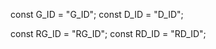   
  const G_ID = "G_ID";
const D_ID = "D_ID";

const RG_ID = "RG_ID";
const RD_ID = "RD_ID";

  <!-- {/* <feImage
            href={resolveHash(RD_ID)}
            x="0"
            y="0"
            width="100%"
            height="100%"
            result="RIPPLES"
          />

          <feGaussianBlur
            stdDeviation="8"
            in="RIPPLES"
            result="BLUR_RIPPLES"
          /> */}
          {/* <feMerge result="MERGE_IMG">
            <feMergeNode in="ABSOLUTEMAP" />
            <feMergeNode in="BLUR_RIPPLES" />
          </feMerge> */}

              {/* <feImage
            href={resolveHash(RG_ID)}
            x="0"
            y="0"
            width="100%"
            height="100%"
            result="ABSOLUTEMAP"
          /> */}
           {/* <linearGradient
          id={G_ID}
          x1="0"
          x2="1"
          y1="0"
          y2="0"
          colorInterpolation="sRGB"
          gradientUnits="objectBoundingBox"
        >
          <stop
            offset="0"
            stopColor="red"
            stopOpacity="0"
          />
          <stop offset=".2" stopColor="blue" />
          <stop offset=".55" stopColor="purple" />
          <stop
            offset="1"
            stopColor="red"
            stopOpacity="0"
          />
        </linearGradient> */}
        {/* <rect
          id={RG_ID}
          width="100%"
          height="100%"
          fill={resolveUrlId(G_ID)}
        /> */}
        {/* <linearGradient
          id={D_ID}
          x1="0"
          x2="1"
          y1="0"
          y2="0"
          colorInterpolation="sRGB"
          gradientUnits="objectBoundingBox"
        >
          <stop offset="0" stopColor="red" />
          <stop
            offset="1"
            stopColor="purple"
            stopOpacity="0"
          />
        </linearGradient> */}
        {/* <rect
          id={RD_ID}
          width="100%"
          height="100%"
          fill={resolveUrlId(D_ID)}
        /> */} -->